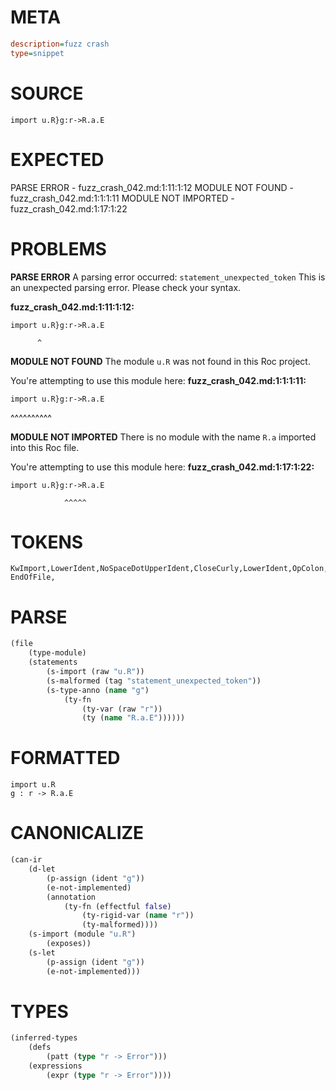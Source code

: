 # META
~~~ini
description=fuzz crash
type=snippet
~~~
# SOURCE
~~~roc
import u.R}g:r->R.a.E
~~~
# EXPECTED
PARSE ERROR - fuzz_crash_042.md:1:11:1:12
MODULE NOT FOUND - fuzz_crash_042.md:1:1:1:11
MODULE NOT IMPORTED - fuzz_crash_042.md:1:17:1:22
# PROBLEMS
**PARSE ERROR**
A parsing error occurred: `statement_unexpected_token`
This is an unexpected parsing error. Please check your syntax.

**fuzz_crash_042.md:1:11:1:12:**
```roc
import u.R}g:r->R.a.E
```
          ^


**MODULE NOT FOUND**
The module `u.R` was not found in this Roc project.

You're attempting to use this module here:
**fuzz_crash_042.md:1:1:1:11:**
```roc
import u.R}g:r->R.a.E
```
^^^^^^^^^^


**MODULE NOT IMPORTED**
There is no module with the name `R.a` imported into this Roc file.

You're attempting to use this module here:
**fuzz_crash_042.md:1:17:1:22:**
```roc
import u.R}g:r->R.a.E
```
                ^^^^^


# TOKENS
~~~zig
KwImport,LowerIdent,NoSpaceDotUpperIdent,CloseCurly,LowerIdent,OpColon,LowerIdent,OpArrow,UpperIdent,NoSpaceDotLowerIdent,NoSpaceDotUpperIdent,
EndOfFile,
~~~
# PARSE
~~~clojure
(file
	(type-module)
	(statements
		(s-import (raw "u.R"))
		(s-malformed (tag "statement_unexpected_token"))
		(s-type-anno (name "g")
			(ty-fn
				(ty-var (raw "r"))
				(ty (name "R.a.E"))))))
~~~
# FORMATTED
~~~roc
import u.R
g : r -> R.a.E
~~~
# CANONICALIZE
~~~clojure
(can-ir
	(d-let
		(p-assign (ident "g"))
		(e-not-implemented)
		(annotation
			(ty-fn (effectful false)
				(ty-rigid-var (name "r"))
				(ty-malformed))))
	(s-import (module "u.R")
		(exposes))
	(s-let
		(p-assign (ident "g"))
		(e-not-implemented)))
~~~
# TYPES
~~~clojure
(inferred-types
	(defs
		(patt (type "r -> Error")))
	(expressions
		(expr (type "r -> Error"))))
~~~
